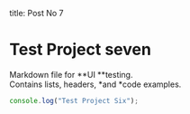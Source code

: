 
title: Post No 7


# Test Project seven
Markdown file for **UI **testing.  
Contains lists, headers, *and *code examples.  

```javascript
console.log("Test Project Six");
